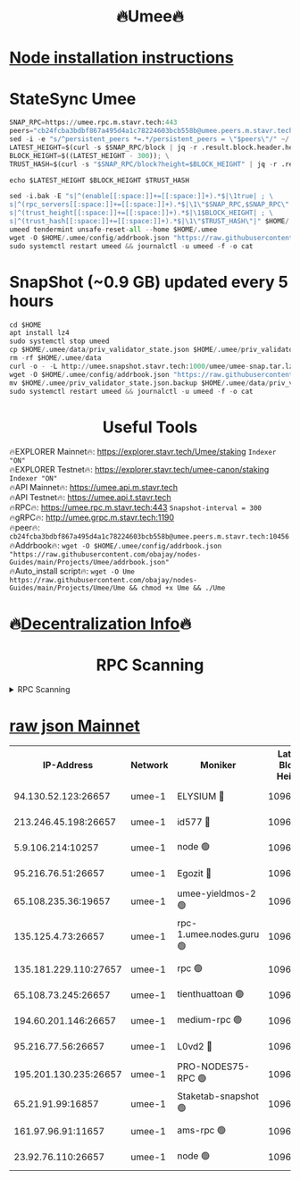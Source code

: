 <h1 align="center"> 🔥Umee🔥</h1>


[Node installation instructions](https://github.com/obajay/nodes-Guides/tree/main/Projects/Umee)
=
# StateSync Umee
```python
SNAP_RPC=https://umee.rpc.m.stavr.tech:443
peers="cb24fcba3bdbf867a495d4a1c78224603bcb558b@umee.peers.m.stavr.tech:10456"
sed -i -e "s/^persistent_peers *=.*/persistent_peers = \"$peers\"/" ~/.umee/config/config.toml
LATEST_HEIGHT=$(curl -s $SNAP_RPC/block | jq -r .result.block.header.height); \
BLOCK_HEIGHT=$((LATEST_HEIGHT - 300)); \
TRUST_HASH=$(curl -s "$SNAP_RPC/block?height=$BLOCK_HEIGHT" | jq -r .result.block_id.hash)

echo $LATEST_HEIGHT $BLOCK_HEIGHT $TRUST_HASH

sed -i.bak -E "s|^(enable[[:space:]]+=[[:space:]]+).*$|\1true| ; \
s|^(rpc_servers[[:space:]]+=[[:space:]]+).*$|\1\"$SNAP_RPC,$SNAP_RPC\"| ; \
s|^(trust_height[[:space:]]+=[[:space:]]+).*$|\1$BLOCK_HEIGHT| ; \
s|^(trust_hash[[:space:]]+=[[:space:]]+).*$|\1\"$TRUST_HASH\"|" $HOME/.umee/config/config.toml
umeed tendermint unsafe-reset-all --home $HOME/.umee
wget -O $HOME/.umee/config/addrbook.json "https://raw.githubusercontent.com/obajay/nodes-Guides/main/Projects/Umee/addrbook.json"
sudo systemctl restart umeed && journalctl -u umeed -f -o cat
```
# SnapShot (~0.9 GB) updated every 5 hours
```python
cd $HOME
apt install lz4
sudo systemctl stop umeed
cp $HOME/.umee/data/priv_validator_state.json $HOME/.umee/priv_validator_state.json.backup
rm -rf $HOME/.umee/data
curl -o - -L http://umee.snapshot.stavr.tech:1000/umee/umee-snap.tar.lz4 | lz4 -c -d - | tar -x -C $HOME/.umee --strip-components 2
wget -O $HOME/.umee/config/addrbook.json "https://raw.githubusercontent.com/obajay/nodes-Guides/main/Projects/Umee/addrbook.json"
mv $HOME/.umee/priv_validator_state.json.backup $HOME/.umee/data/priv_validator_state.json
sudo systemctl restart umeed && journalctl -u umeed -f -o cat
```
 <h1 align="center"> Useful Tools</h1>

🔥EXPLORER Mainnet🔥:      https://explorer.stavr.tech/Umee/staking             `Indexer "ON"` \
🔥EXPLORER Testnet🔥:        https://explorer.stavr.tech/umee-canon/staking      `Indexer "ON"` \
🔥API Mainnet🔥:                   https://umee.api.m.stavr.tech \
🔥API Testnet🔥:                     https://umee.api.t.stavr.tech \
🔥RPC🔥:                           https://umee.rpc.m.stavr.tech:443                     `Snapshot-interval = 300` \
🔥gRPC🔥:                              http://umee.grpc.m.stavr.tech:1190 \
🔥peer🔥:                     `cb24fcba3bdbf867a495d4a1c78224603bcb558b@umee.peers.m.stavr.tech:10456` \
🔥Addrbook🔥:    ```wget -O $HOME/.umee/config/addrbook.json "https://raw.githubusercontent.com/obajay/nodes-Guides/main/Projects/Umee/addrbook.json"``` \
🔥Auto_install script🔥: ```wget -O Ume https://raw.githubusercontent.com/obajay/nodes-Guides/main/Projects/Umee/Ume && chmod +x Ume && ./Ume```

🔥[Decentralization Info](https://github.com/obajay/StateSync-snapshots/tree/main/Projects/Umee/Decentralization)🔥
=

<h1 align="center"> RPC Scanning</h1>

<details>
<summary>RPC Scanning</summary>

<h2 align="center"> We scan nodes in real time every 4 hours. And we provide the final result of RPC endpoints.
We cannot influence the operation of these nodes in any way. </h2>


```python
If Voting Power is higher than 0 --> then the Node is a validator of the network and may be subject to attack and be a potential threat to the chain.
```
```python
We marked such validators with a red symbol
```

</details>

[raw json Mainnet](https://rpc-check.umeem.stavr.tech/umeem/rpc-umeem-result.json)
=



<table><tr><th>IP-Address</th><th>Network</th><th>Moniker</th><th>Latest Block Height</th><th>Earliest Block Height</th><th>Catching Up</th><th>Tx Index</th><th>Voting Power</th><th>Scan Time</th></tr><tr><td>94.130.52.123:26657</td><td>umee-1</td><td>ELYSIUM 🔴</td><td>10967776</td><td>3216011</td><td>False</td><td>on</td><td>23171292</td><td>2024-03-11T06:51:53.827566350UTC</td></tr><tr><td>213.246.45.198:26657</td><td>umee-1</td><td>id577 🔴</td><td>10967747</td><td>7100001</td><td>False</td><td>on</td><td>35124374</td><td>2024-03-11T06:48:58.125916025UTC</td></tr><tr><td>5.9.106.214:10257</td><td>umee-1</td><td>node 🟢</td><td>10967768</td><td>7942001</td><td>False</td><td>on</td><td>0</td><td>2024-03-11T06:51:05.540563420UTC</td></tr><tr><td>95.216.76.51:26657</td><td>umee-1</td><td>Egozit 🔴</td><td>10967776</td><td>8262001</td><td>False</td><td>off</td><td>38721394</td><td>2024-03-11T06:51:53.525862049UTC</td></tr><tr><td>65.108.235.36:19657</td><td>umee-1</td><td>umee-yieldmos-2 🟢</td><td>10967733</td><td>9575548</td><td>False</td><td>on</td><td>0</td><td>2024-03-11T06:47:40.058061286UTC</td></tr><tr><td>135.125.4.73:26657</td><td>umee-1</td><td>rpc-1.umee.nodes.guru 🟢</td><td>10967776</td><td>10691018</td><td>False</td><td>on</td><td>0</td><td>2024-03-11T06:51:54.102376579UTC</td></tr><tr><td>135.181.229.110:27657</td><td>umee-1</td><td>rpc 🟢</td><td>10967742</td><td>10754071</td><td>False</td><td>on</td><td>0</td><td>2024-03-11T06:48:29.161485512UTC</td></tr><tr><td>65.108.73.245:26657</td><td>umee-1</td><td>tienthuattoan 🟢</td><td>10967757</td><td>10787155</td><td>False</td><td>on</td><td>0</td><td>2024-03-11T06:49:56.773928011UTC</td></tr><tr><td>194.60.201.146:26657</td><td>umee-1</td><td>medium-rpc 🟢</td><td>10967105</td><td>10823243</td><td>False</td><td>on</td><td>0</td><td>2024-03-11T06:49:15.309811072UTC</td></tr><tr><td>95.216.77.56:26657</td><td>umee-1</td><td>L0vd2 🔴</td><td>10967787</td><td>10867787</td><td>False</td><td>off</td><td>38464456</td><td>2024-03-11T06:52:54.834113729UTC</td></tr><tr><td>195.201.130.235:26657</td><td>umee-1</td><td>PRO-NODES75-RPC 🟢</td><td>10967766</td><td>10881705</td><td>False</td><td>on</td><td>0</td><td>2024-03-11T06:50:55.108526228UTC</td></tr><tr><td>65.21.91.99:16857</td><td>umee-1</td><td>Staketab-snapshot 🟢</td><td>10967758</td><td>10910001</td><td>False</td><td>off</td><td>0</td><td>2024-03-11T06:50:03.439455599UTC</td></tr><tr><td>161.97.96.91:11657</td><td>umee-1</td><td>ams-rpc 🟢</td><td>10967787</td><td>10929930</td><td>False</td><td>on</td><td>0</td><td>2024-03-11T06:52:55.114969936UTC</td></tr><tr><td>23.92.76.110:26657</td><td>umee-1</td><td>node 🟢</td><td>10967798</td><td>10938001</td><td>False</td><td>on</td><td>0</td><td>2024-03-11T06:53:59.128123155UTC</td></tr></table>
